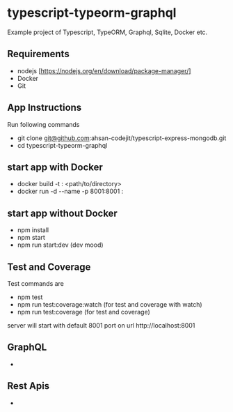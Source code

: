 # typescript-typeorm-graphql
Example project of Typescript, TypeORM, Graphql, Sqlite, Docker etc.

## Requirements
- nodejs [https://nodejs.org/en/download/package-manager/]
- Docker
- Git

## App Instructions
Run following commands
- git clone git@github.com:ahsan-codejit/typescript-express-mongodb.git
- cd typescript-typeorm-graphql

## start app with Docker
- docker build -t <repository-name>:<tagname> <path/to/directory> 
- docker run -d --name <containter-name> -p 8001:8001 <repository-name>:<tagname> 

## start app without Docker
- npm install
- npm start
- npm run start:dev (dev mood)

## Test and Coverage
Test commands are
- npm test
- npm run test:coverage:watch (for test and coverage with watch)
- npm run test:coverage (for test and coverage)

server will start with default 8001 port on url http://localhost:8001

## GraphQL 
- 

## Rest Apis
-

